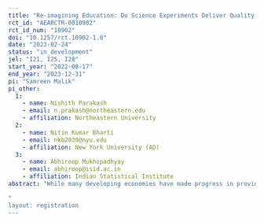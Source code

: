 ```yaml
---
title: "Re-imagining Education: Do Science Experiments Deliver Quality Education?"
rct_id: "AEARCTR-0010902"
rct_id_num: "10902"
doi: "10.1257/rct.10902-1.0"
date: "2023-02-24"
status: "in_development"
jel: "I21, I25, I28"
start_year: "2022-08-17"
end_year: "2023-12-31"
pi: "Samreen Malik"
pi_other:
  1:
    - name: Nishith Parakash
    - email: n.prakash@northeastern.edu
    - affiliation: Northeastern University
  2:
    - name: Nitin Kumar Bharti
    - email: nkb2039@nyu.edu
    - affiliation: New York University (AD)
  3:
    - name: Abhiroop Mukhopadhyay
    - email: abhiroop@isid.ac.in
    - affiliation: Indian Statistical Institute
abstract: "While many developing economies have made progress in providing access to education, the provision of quality education that delivers life-long learning, learning-how-to-learn, and developing the ability to apply knowledge to unfamiliar circumstances is essentially absent. In collaboration with the Agastya foundation, we conduct a randomized controlled trial in public schools in Uttar Pradesh (UP) to evaluate an intervention that provides alternative science-based pedagogy -- described as discovery-based pedagogy -- in 68 "treatment" schools which are then compared to 64 "control" schools. We aim to evaluate the impact of the intervention on students' life-long learning skills which are transferable and that go beyond academic success. Transferable skills are not taught using a textbook but have to be developed through the teaching and learning experience, which is the focus of this alternative pedagogy and we investigate whether the intervention resulted in improvement in students' overall creativity, curiosity, confidence, commitment and content-based learning but also in terms of scientific skills.     
"
layout: registration
---
```


